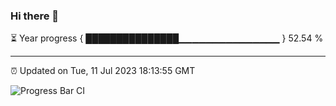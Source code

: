 ### Hi there 👋

⏳ Year progress { ███████████████▁▁▁▁▁▁▁▁▁▁▁▁▁▁▁ } 52.54 %

---

⏰ Updated on Tue, 11 Jul 2023 18:13:55 GMT

![Progress Bar CI](https://github.com/liununu/liununu/workflows/Progress%20Bar%20CI/badge.svg)

